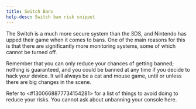 ```yaml
---
title: Switch Bans
help-desc: Switch ban risk snippet
---
```


The Switch is a much more secure system than the 3DS, and Nintendo has upped their game when it comes to bans.
One of the main reasons for this is that there are significantly more monitoring systems, some of which cannot be turned off.

Remember that you can only reduce your chances of getting banned; nothing is guaranteed, and you could be banned at any time if you decide to hack your device. It will always be a cat and mouse game, until or unless there are big changes in the scene.

Refer to <#1300668877734154281> for a list of things to avoid doing to reduce your risks.
You cannot ask about unbanning your console here.
